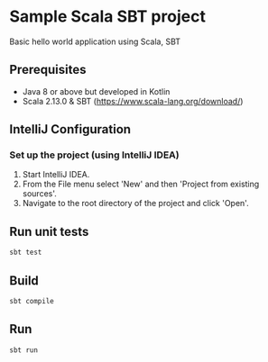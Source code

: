 # Sample Scala SBT project

Basic hello world application using Scala, SBT

## Prerequisites
- Java 8 or above but developed in Kotlin
- Scala 2.13.0 & SBT (https://www.scala-lang.org/download/)

## IntelliJ Configuration

### Set up the project (using IntelliJ IDEA)
1. Start IntelliJ IDEA.
1. From the File menu select 'New' and then 'Project from existing sources'.
1. Navigate to the root directory of the project and click 'Open'.

## Run unit tests

```bash
sbt test
```

## Build 

```bash
sbt compile
```

## Run

```bash
sbt run
```
